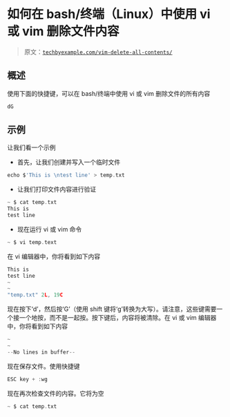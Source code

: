 # 如何在 bash/终端（Linux）中使用 vi 或 vim 删除文件内容  

> 原文：[`techbyexample.com/vim-delete-all-contents/`](https://techbyexample.com/vim-delete-all-contents/)  

## **概述**  

使用下面的快捷键，可以在 bash/终端中使用 vi 或 vim 删除文件的所有内容

```go
dG
```

## **示例**  

让我们看一个示例  

+   首先，让我们创建并写入一个临时文件  

```go
echo $'This is \ntest line' > temp.txt
```

+   让我们打印文件内容进行验证  

```go
~ $ cat temp.txt 
This is 
test line
```

+   现在运行 vi 或 vim 命令  

```go
~ $ vi temp.text
```

在 vi 编辑器中，你将看到如下内容  

```go
This is
test line
~                                                                                                                                                                                                                                             
~                                                                                                                                                                                                                                                                                                                                               
"temp.txt" 2L, 19C
```

现在按下‘d’，然后按‘G’（使用 shift 键将‘g’转换为大写）。请注意，这些键需要一个接一个地按，而不是一起按。按下键后，内容将被清除。在 vi 或 vim 编辑器中，你将看到如下内容  

```go
~                                                                                                                                                                                                                                             
~                                                                                                                                                                                                                                             
--No lines in buffer--
```

现在保存文件。使用快捷键  

```go
ESC key + :wg
```

现在再次检查文件的内容。它将为空  

```go
~ $ cat temp.txt
```
